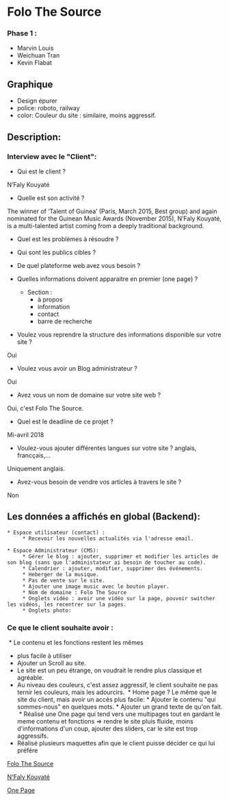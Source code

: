 # Folo The Source

### Phase 1 :

* Marvin Louis 
* Weichuan Tran 
* Kevin Flabat

## Graphique 

   * Design épurer 
   * police: roboto, railway
   * color: Couleur du site : similaire, moins aggressif.

## Description:

### Interview avec le "Client":

* Qui est le client ?

N’Faly Kouyaté

* Quelle est son activité ?

The winner of ‘Talent of Guinea’ (Paris, March 2015, Best group) and again nominated for the Guinean Music Awards (November 2015), N’Faly Kouyaté, is a multi-talented artist coming from a deeply traditional background.

* Quel est les problèmes à résoudre ?


* Qui sont les publics cibles ? 


* De quel plateforme web avez vous besoin ? 

* Quelles informations doivent apparaitre en premier (one page) ?
    * Section :
         * à propos
         * information
         * contact
         * barre de recherche

* Voulez vous reprendre la structure des informations disponible sur votre site ?

Oui

* Voulez vous avoir un Blog administrateur ?

Oui 

* Avez vous un nom de domaine sur votre site web ?

Oui, c'est Folo The Source.

* Quel est le deadline de ce projet ?

Mi-avril 2018

* Voulez-vous ajouter différentes langues sur votre site ? anglais, francçais,...

Uniquement anglais.

* Avez-vous besoin de vendre vos articles à travers le site ?

Non 


## Les données a affichés en global (Backend):

    * Espace utilisateur (contact) : 
         * Recevoir les nouvelles actualités via l'adresse email.
    
    * Espace Administrateur (CMS):
         * Gérer le blog : ajouter, supprimer et modifier les articles de son blog (sans que l'administateur ai besoin de toucher au code).
         * Calendrier : ajouter, modifier, supprimer des événements.
         * Heberger de la musique.
         * Pas de vente sur le site.
         * Ajouter une image music avec le bouton player.
         * Nom de domaine : Folo The Source
         * Onglets vidéo : avoir une vidéo sur la page, pouvoir switcher les vidéos, les recentrer sur la pages.
         * Onglets photo: 
        
  
  ### Ce que le client souhaite avoir :
  
  * Le contenu et les fonctions restent les mêmes
  * plus facile à utiliser
  * Ajouter un Scroll au site.
  * Le site est un peu étrange, on voudrait le rendre plus classique et agréable.
  * Au niveau des couleurs, c'est assez aggressif, le client souhaite ne pas ternir les couleurs, mais les adourcirs.
  * Home page ? Le même que le site du client, mais avoir un accés plus facile: 
         * Ajouter le contenu "qui sommes-nous" en quelques mots.
         * Ajouter un grand texte de qu'on fait.
  * Réalisé une One page qui tend vers une multipages tout en gardant le meme contenu et fonctions
  => rendre le site pluis fluide, moins d'informations d'un coup, ajouter des sliders, car le site est trop aggressifs.
  * Réalisé plusieurs maquettes afin que le client puisse décider ce qui lui préfére
  
 

<a href="http://folothesource.com/"> Folo The Source </a>


<a href="https://folothesource.com/nfalykouyate/"> N'Faly Kouyaté </a>


<a href="https://weichuan888.github.io/Projet-OnePage/"> One Page </a>

